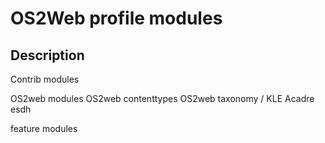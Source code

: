 OS2Web profile modules
==============================

Description
-----------
Contrib modules

OS2web modules
OS2web contenttypes
OS2web taxonomy / KLE
Acadre esdh

feature modules


